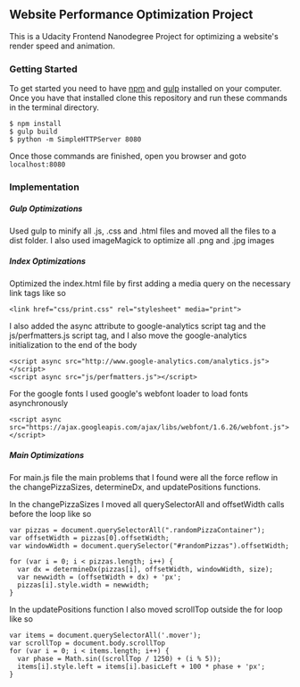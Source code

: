 ## Website Performance Optimization Project
This is a Udacity Frontend Nanodegree Project for optimizing a website's render speed and animation.

### Getting Started
To get started you need to have [npm](https://www.npmjs.com/) and [gulp](http://gulpjs.com/) installed on your computer. Once you have that installed clone this repository and run these commands in the terminal directory.

```
$ npm install
$ gulp build
$ python -m SimpleHTTPServer 8080
```

Once those commands are finished, open you browser and goto `localhost:8080`

### Implementation

##### Gulp Optimizations
Used gulp to minify all .js, .css and .html files and moved all the files to a dist folder. I also used imageMagick to optimize all .png and .jpg images

##### Index Optimizations
Optimized the index.html file by first adding a media query on the necessary link tags like so

```
<link href="css/print.css" rel="stylesheet" media="print">
```

I also added the async attribute to google-analytics script tag and the js/perfmatters.js script tag, and I also move the google-analytics initialization to the end of the body

```
<script async src="http://www.google-analytics.com/analytics.js"></script>
<script async src="js/perfmatters.js"></script>
```

For the google fonts I used google's webfont loader to load fonts asynchronously

```
<script async src="https://ajax.googleapis.com/ajax/libs/webfont/1.6.26/webfont.js"></script>
```

##### Main Optimizations
For main.js file the main problems that I found were all the force reflow in the changePizzaSizes, determineDx, and updatePositions functions.

In the changePizzaSizes I moved all querySelectorAll and offsetWidth calls before the loop like so

```
var pizzas = document.querySelectorAll(".randomPizzaContainer");
var offsetWidth = pizzas[0].offsetWidth;
var windowWidth = document.querySelector("#randomPizzas").offsetWidth;

for (var i = 0; i < pizzas.length; i++) {
  var dx = determineDx(pizzas[i], offsetWidth, windowWidth, size);
  var newwidth = (offsetWidth + dx) + 'px';
  pizzas[i].style.width = newwidth;
}
```

In the updatePositions function I also moved scrollTop outside the for loop like so

```
var items = document.querySelectorAll('.mover');
var scrollTop = document.body.scrollTop
for (var i = 0; i < items.length; i++) {
  var phase = Math.sin((scrollTop / 1250) + (i % 5));
  items[i].style.left = items[i].basicLeft + 100 * phase + 'px';
}
```
